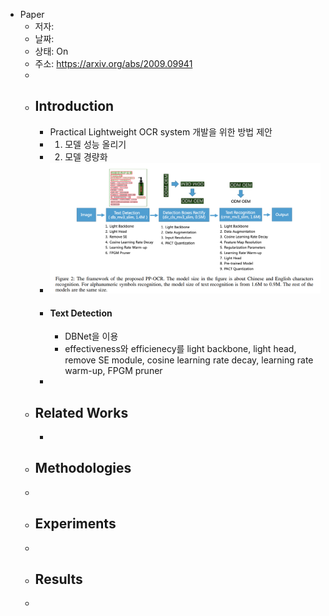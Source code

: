 - Paper
	- 저자:
	- 날짜:
	- 상태: On
	- 주소: https://arxiv.org/abs/2009.09941
	-
	- ## Introduction
		- Practical Lightweight OCR system 개발을 위한 방법 제안
		- 1) 모델 성능 올리기
		- 2) 모델 경량화
		- ![image.png](../assets/image_1669608737194_0.png)
		- #### Text Detection
			- DBNet을 이용
			- effectiveness와 efficienecy를 light backbone, light head, remove SE module, cosine learning rate decay, learning rate warm-up, FPGM pruner
		-
	- ## Related Works
		-
	- ## Methodologies
	-
	- ## Experiments
	-
	- ## Results
	-